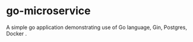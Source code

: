 # go-microservice
A simple go application demonstrating use of Go language, Gin, Postgres,  Docker .
